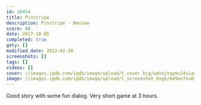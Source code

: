 ```yaml
---
id: 20454
title: Pinstripe
description: Pinstripe - Review
score: 80
date: 2017-10-05
completed: true
goty: []
modified_date: 2023-02-28
screenshots: []
tags: []
videos: []
cover: //images.igdb.com/igdb/image/upload/t_cover_big/wdvojtqymc24siasqjde.jpg
image: //images.igdb.com/igdb/image/upload/t_screenshot_huge/km9wn7nu6tjllxk6pk02.jpg
---
```

Good story with some fun dialog. Very short game at 3 hours.